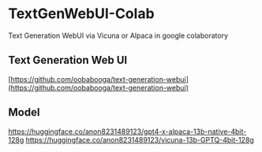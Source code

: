 # TextGenWebUI-Colab
Text Generation WebUI via Vicuna or Alpaca in google colaboratory

## Text Generation Web UI
[https://github.com/oobabooga/text-generation-webui](https://github.com/oobabooga/text-generation-webui)

## Model
https://huggingface.co/anon8231489123/gpt4-x-alpaca-13b-native-4bit-128g
https://huggingface.co/anon8231489123/vicuna-13b-GPTQ-4bit-128g